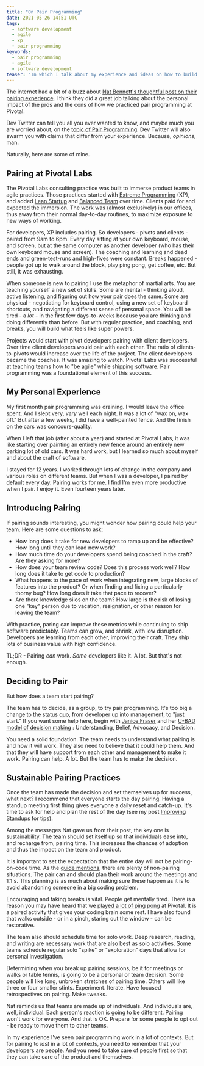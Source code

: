 ```yaml
---
title: "On Pair Programming"
date: 2021-05-26 14:51 UTC
tags:   
  - software development
  - agile
  - xp
  - pair programming    
keywords:
  - pair programming
  - agile
  - software development
teaser: "In which I talk about my experience and ideas on how to build a sustainable pairing environment for your team."
---
```


[nat]: https://www.simplermachines.com/the-mortifying-ordeal-of-pairing-all-day/
[pairing]:https://martinfowler.com/articles/on-pair-programming.html
[xp]: https://en.wikipedia.org/wiki/Extreme_programming
[lean]: http://theleanstartup.com/
[bt]: https://tanzu.vmware.com/developer/learningpaths/application-development/balanced-teams/
[jdawg]: https://janicefraser.com/
[ubad]: https://vimeo.com/298568369
[is]: /improving-standups/
[pong]: https://youtu.be/5h-zsDXQH_8?t=181

The internet had a bit of a buzz about [Nat Bennett's thoughtful post on their pairing experience][nat]. I think they did a great job talking about the personal impact of the pros and the cons of how we practiced pair programming at Pivotal. 

Dev Twitter can tell you all you ever wanted to know, and maybe much you are worried about, on the [topic of Pair Programming][pairing]. Dev Twitter will also swarm you with claims that differ from your experience. Because, _opinions_, man.

Naturally, here are some of mine.

## Pairing at Pivotal Labs

The Pivotal Labs consulting practice was built to immerse product teams in agile practices. Those practices started with [Extreme Programming][xp] (XP), and added [Lean Startup][lean] and [Balanced Team][bt] over time. Clients paid for and expected the immersion. The work was (almost exclusively) in our offices, thus away from their normal day-to-day routines, to maximize exposure to new ways of working.

For developers, XP includes pairing. So developers - pivots and clients - paired from 9am to 6pm. Every day sitting at your own keyboard, mouse, and screen, but at the same computer as another developer (who has their own keyboard mouse and screen). The coaching and learning and dead ends and green-test-runs and high-fives were constant. Breaks happened - people got up to walk around the block, play ping pong, get coffee, etc. But still, it was exhausting.

When someone is new to pairing I use the metaphor of martial arts. You are teaching yourself a new set of skills. Some are mental - thinking aloud, active listening, and figuring out how your pair does the same. Some are physical - negotiating for keyboard control, using a new set of keyboard shortcuts, and navigating a different sense of personal space. You will be tired - a _lot_ - in the first few days-to-weeks because you are thinking and doing differently than before. But with regular practice, and coaching, and breaks, you will build what feels like super powers.

Projects would start with pivot developers pairing with client developers. Over time client developers would pair with each other. The ratio of clients-to-pivots would increase over the life of the project. The client developers became the coaches. It was amazing to watch.
Pivotal Labs was successful at teaching teams how to "be agile" while shipping software. Pair programming was a foundational element of this success.

## My Personal Experience
My first month pair programming was draining. I would leave the office spent. And I slept very, _very_ well each night. It was a lot of "wax on, wax off." But after a few weeks, I did have a well-painted fence. And the finish on the cars was concours-quality.

When I left that job (after about a year) and started at Pivotal Labs, it was like starting over painting an entirely new fence around an entirely new parking lot of old cars. It was hard work, but I learned so much about myself and about the craft of software.

I stayed for 12 years. I worked through lots of change in the company and various roles on different teams. But when I was a developer, I paired by default every day. Pairing works for me. I find I'm even more productive when I pair. I enjoy it. Even fourteen years later.

## Introducing Pairing

If pairing sounds interesting, you might wonder how pairing could help your team. Here are some questions to ask:

- How long does it take for new developers to ramp up and be effective? How long until they can lead new work?
- How much time do your developers spend being coached in the craft? Are they asking for more?
- How does your team review code? Does this process work well? How long does it take to get code to production?
- What happens to the pace of work when integrating new, large blocks of features into the product? Or when finding and fixing a particularly thorny bug? How long does it take that pace to recover?
- Are there knowledge silos on the team? How large is the risk of losing one "key" person due to vacation, resignation, or other reason for leaving the team?

With practice, paring can improve these metrics while continuing to ship software predictably. Teams can grow, and shrink, with low disruption. Developers are learning from each other, improving their craft. They ship lots of business value with high confidence.

TL;DR - Pairing _can_ work. _Some_ developers like it. A lot. But that's not enough.

## Deciding to Pair

But how does a team start pairing?

The team has to decide, as a group, to try pair programming. It's too big a change to the status quo, from developer up into management, to "just start." If you want some help here, begin with [Janice Fraser][jdawg] and her [U-BAD model of decision making][ubad] : Understanding, Belief, Advocacy, and Decision.

You need a solid foundation. The team needs to understand what pairing is and how it will work. They also need to believe that it could help them. And that they will have support from each other and management to make it work. Pairing can help. A lot. But the team has to make the decision.

## Sustainable Pairing Practices

Once the team has made the decision and set themselves up for success, what next? I recommend that everyone starts the day pairing. Having a standup meeting first thing gives everyone a daily reset and catch-up. It's time to ask for help and plan the rest of the day (see my post [Improving Standups][is] for tips).

Among the messages Nat gave us from their post, the key one is sustainability. The team should set itself up so that individuals ease into, and recharge from, pairing time. This increases the chances of adoption and thus the impact on the team and product.

It is important to set the expectation that the entire day will not be pairing-on-code time. As the [guide mentions][pairing], there are plenty of non-pairing situations. The pair can and should plan their work around the meetings and 1:1's. This planning is as much about making sure these happen as it is to avoid abandoning someone in a big coding problem.

Encouraging and taking breaks is vital. People get mentally tired. There is a reason you may have heard that we [played a lot of ping pong][pong] at Pivotal. It is a paired activity that gives your coding brain some rest. I have also found that walks outside - or in a pinch, staring out the window - can be restorative.

The team also should schedule time for solo work. Deep research, reading, and writing are necessary work that are also best as solo activities. Some teams schedule regular solo "spike" or "exploration" days that allow for personal investigation.

Determining when you break up pairing sessions, be it for meetings or walks or table tennis, is going to be a personal or team decision. Some people will like long, unbroken stretches of pairing time. Others will like three or four smaller stints. Experiment. Iterate. Have focused retrospectives on pairing. Make tweaks.

Nat reminds us that teams are made up of individuals. And individuals are, well, individual. Each person's reaction is going to be different. Pairing won't work for everyone. And that is OK. Prepare for some people to opt out - be ready to move them to other teams.

In my experience I've seen pair programming work in a lot of contexts. But for pairing to _last_ in a lot of contexts, you need to remember that your developers are people. And you need to take care of people first so that they can take care of the product and themselves.
